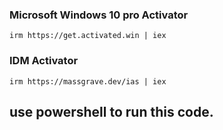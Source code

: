 ### Microsoft Windows 10 pro Activator
```
irm https://get.activated.win | iex
```

### IDM Activator
```
irm https://massgrave.dev/ias | iex
```

## use powershell to run this code.
